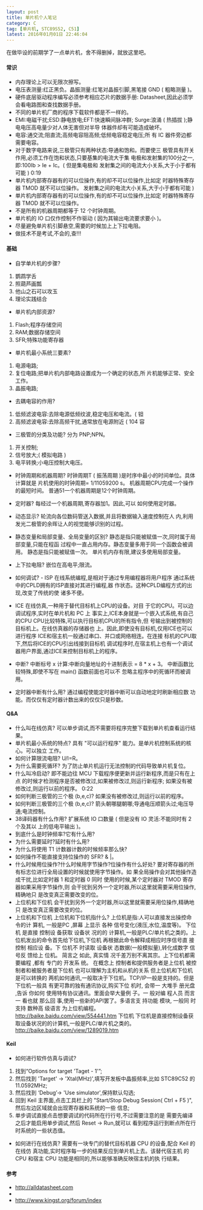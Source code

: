 ```yaml
---
layout: post
title: 单片机个人笔记
category: C
tag: [单片机, STC89S52, C51]
latest: 2016年01月01日 22:46:04
---
```


在做毕设的前期学了一点单片机，舍不得删掉，就放这里吧。

#### 常识

- 内存理论上可以无限次擦写。
- 电压表测量:红正黑负。晶振测量:红笔对晶振引脚,黑笔接
  GND ( 粗略测量 )。
- 硬件底层驱动程序编写必须参考相应芯片的数据手册:
  Datasheet,因此必须学会看电路图和查找数据手册。
- 不同的单片机厂商的程序下载软件都是不一样的。
- EMI:电磁干扰;ESD:静电放电;EFT:快速瞬间脉冲群; Surge:浪涌 ( 热插拔 );静电电压高电量少对人体无害但对半导 体器件却有可能造成破坏。
- 电容:通交流;阻直流;高频电容阻高频;低频电容稳定电压;所 有 IC 器件旁边都需要电容。
- 对于数字电路来说,三极管只有两种状态:导通和饱和。而要使三 极管具有开关作用,必须工作在饱和状态,只要基集的电流大于集 电极和发射集的100分之一,即:100Ib > Ie + Ic。( 但是集电极和 发射集之间的电流大小关系,大于小于都有可能 )
  0:19
- 单片机内部寄存器有的可以位操作,有的却不可以位操作,比如定 时器特殊寄存器 TMOD 就不可以位操作。
  发射集之间的电流大小关系,大于小于都有可能 )
- 单片机内部寄存器有的可以位操作,有的却不可以位操作,比如定 时器特殊寄存器 TMOD 就不可以位操作。
- 不是所有的机器周期都等于 12 个时钟周期。
- 单片机的 IO 口仅作控制不作驱动 ( 因为其输出电流要求要小 )。
- 尽量避免单片机引脚悬空,需要的时候加上上下拉电阻。
- 做技术不是考试,不会的,查!!!

#### 基础

- 自学单片机的步骤?
1. 鹦鹉学舌
2. 照葫芦画瓢
3. 他山之石可以攻玉
4. 理论实践结合
- 单片机内部资源?
1. Flash;程序存储空间
2. RAM;数据存储空间
3. SFR;特殊功能寄存器
- 单片机最小系统三要素?
1. 电源电路;
2. 复位电路;把单片机内部电路设置成为一个确定的状态,所 片机能够正常、安全工作。
3. 晶振电路;

- 去耦电容的作用?
1. 低频滤波电容:去除电源低频纹波,稳定电压和电流。( 钽
2. 高频滤波电容:去除高频干扰,通常放在电源附近 ( 104 容

- 三极管的分类及功能?
  分为 PNP;NPN。
1. 开关控制;
2. 信号放大;( 模拟电路 )
3. 电平转换;小电压控制大电压。


- 时钟周期和机器周期?
  时钟周期T ( 振荡周期 )是时序中最小的时间单位。具体计算就是 片机使用的时钟周期= 1/11059200 s。
  机器周期CPU完成一个操作的最短时间。 普通51一个机器周期是12个时钟周期。
  
- 定时器?
  每经过一个机器周期,寄存器加1。因此,可以
  如何使用定时器。
  
- 动态显示?
  轮流向各位数码管送入数据,并且将数据输入速度控制在人
  内,利用发光二极管的余晖让人的视觉能够识别的过程。
  
  
- 静态变量和局部变量、全局变量的区别?
  静态是指只能被赋值一次,同时属于局部变量,只能在程函
  过程中一直占用内存。静态变量多用于同一个函数会被调用。
  静态是指只能被赋值一次。
  单片机内存有限,建议多使用局部变量。
  
- 上下拉电阻? 嵌位在高电平;限流。
- 如何调试? - ISP
  在线系统编程,是相对于通过专用编程器将用户程序 通过系统中的CPLD拥有的ISP直接对其进行编程,器 作状态。这种CPLD编程方式的出现,改变了传统的使 诸多不便。
- ICE
  在线仿真,一种用于替代目标机上CPU的设备。对目 于它的CPU。可以边调试程序,实时在单片机和 PC 上 事实上,ICE本身就是一个嵌入式系统,有自己的CPU CPU比较特殊,可以执行目标机CPU的所有指令,但 号输出到被控制的目标机上。在线仿真器的存储器也 上。因此,即使没有目标机,仅用ICE也可以进行程序 ICE和宿主机一般通过串口、并口或网络相连。在连接 标机的CPU取下,然后将ICE的CPU引出线接到目标机 调试程序时,在宿主机上也有一个调试器用户界面,通过ICE来控制目标机上的程序。
  
- 中断?
  中断标号 x 计算:中断向量地址的十进制表示 = 8 * x + 3。
  中断函数比较特殊,即使不写在 main() 函数前面也可以不 忽略主程序中的死循环而被调用。
- 定时器中断有什么用? 通过编程使能定时器中断可以自动地定时刷新相应数 功能。而仅仅有定时器计数出来的仅仅只是秒数。

#### Q&A

- 什么叫在线仿真?
 可以单步调试,而不需要将程序完整下载到单片机查看运行结果。
- 单片机最小系统的特点?
 具有 "可以运行程序" 能力。是单片机控制系统的核心。可以独立
工作。
- 如何计算限流电阻?  U/I=R。
- 为什么需要死循环?
 为了防止单片机运行无法控制的代码导致单片机复位。
- 什么叫冷启动?
 即不能边往 MCU 下载程序便更新并运行新程序,而是只有在上点 的时候才检测程序是否被修改过,如果被修改过,则运行新程序; 如果没有被修改过,则运行以前的程序。
0:22
- 如何判断三极管的三个极 (b,e,c)?
如果没有被修改过,则运行以前的程序。
 - 如何判断三极管的三个极 (b,e,c)?
 箭头朝哪腿朝哪;导通电压顺箭头过;电压导通;电流控制。
- 38译码器有什么作用?
 扩展系统 IO 口数量 ( 但是没有 IO 灵活:不能同时有 2 个及其以
上的低电平输出 )。
- 到底什么是时钟频率?它有什么用?
- 为什么需要延时?延时有什么用?
- 为什么将使用 T1 计数器计数的时候频率那么快?
- 如何操作不能直接支持位操作的 SFR?
 & |。
- 什么时候用位操作?什么时候用字节操作?位操作有什么好处?
 要对寄存器的所有标志位进行全局设置的时候就使用字节操作。如 果全局操作会对其他操作造成干扰,比如定时器 1 和定时器 0 同时 使用的时候,某个定时器对 TMOD 寄存器如果采用字节操作,则 会干扰到另外一个定时器,所以这里就需要采用位操作,精确地只 是改变真正需要改变的位。
- 上位机和下位机
会干扰到另外一个定时器,所以这里就需要采用位操作,精确地只
是改变真正需要改变的位。
 - 上位机和下位机
 上位机和下位机指什么?
 上位机是指:人可以直接发出操控命 令的计 算机, 一般是PC ,屏幕 上显示 各种
 信号变化(液压,水位,温度等)。 下位机 是直接 控制设 备获取 设备状 况的的
 计算机,一般是PLC/单片机之类的。上位机发出的命令首先给下位机,下位机
 再根据此命令解释成相应时序信号直 接控制 相应设 备。下 位机不 时读取 设备状 态数据(一般模拟量),转化成数字 信号反 馈给上 位机。 简言之 如此, 真实情
 况千差万别不离其宗。上下位机都需 要编程 ,都有 专门的 开发系 统。
 在概念上
 控制者和提供服务者是上位机
被控制者和被服务者是下位机
 也可以理解为主机和从机的关系
 但上位机和下位机是可以转换的
 两机如何通讯,一般取决于下位机。TCP/IP一般是支持的。但是下位机一般具
  有更可靠的独有通讯协议,购买下位 机时, 会带一 大堆手 册光盘 ,告诉 你如何 使用特有协议通讯。里面会举大量例 子。一 般对编 程人员 而言一 看也就 那么回
 事,使用一些新的API罢了。多语言支 持功能 模块, 一般同 时支持 数种高 级语言
 为上位机编程。
 http://baike.baidu.com/view/554441.htm
  下位机
 下位机是直接控制设备获取设备状况的的计算机,一般是PLC/单片机之类的。
 http://baike.baidu.com/view/1289019.htm

#### Keil

- 如何进行软件仿真与调试?
1. 找到“Options for target 'Taget - 1'”;
2. 然后找到 'Target' -> 'Xtal(MHz)',填写开发板中晶振频率,比如
STC89C52 的 11.0592MHz;
3. 然后找到 ‘Debug’-> 'Use simulator',保持默认勾选;
4. 回到 Keil 主界面,点击工具栏上的 "Start/Stop Debug
Session( Ctrl + F5 )",然后左边区域就会出现寄存器和系统的一些
信息;
5. 单步调试直接点击想要调试的代码所在行行号,不过需要注意的是
需要先编译之后才能启用单步调试,然后 Reset -> Run,就可以 看到程序运行到断点所在行时系统的一些状态值。

- 如何进行在线仿真?
需要有一块专门的替代目标机器 CPU 的设备,配合 Keil 的在线仿 真功能,实时程序每一步的结果反应到单片机上去。该替代宿主机 的 CPU 和宿主 CPU 功能是相同的,所以能够准确反映宿主机的执 行结果。


#### 参考
  
-  <http://alldatasheet.com>
- 
- <http://www.kingst.org/forum/index>